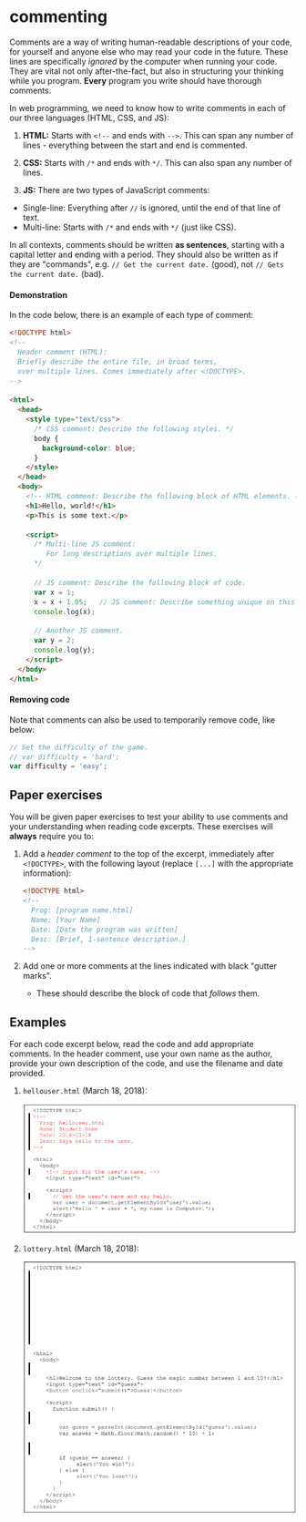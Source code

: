 # commenting

Comments are a way of writing human-readable descriptions of your code, for yourself and anyone else who may read your code in the future.
These lines are specifically *ignored* by the computer when running your code.
They are vital not only after-the-fact, but also in structuring your thinking while you program.
**Every** program you write should have thorough comments.

In web programming, we need to know how to write comments in each of our three languages (HTML, CSS, and JS):

1. **HTML:** Starts with `<!--` and ends with `-->`. This can span any number of lines - everything between the start and end is commented.

2. **CSS:** Starts with `/*` and ends with `*/`. This can also span any number of lines.

3. **JS:** There are two types of JavaScript comments:

  - Single-line: Everything after `//` is ignored, until the end of that line of text.
  - Multi-line: Starts with `/*` and ends with `*/` (just like CSS).

In all contexts, comments should be written **as sentences**, starting with a capital letter and ending with a period.
They should also be written as if they are "commands", e.g. `// Get the current date.` (good), not `// Gets the current date.` (bad).

#### Demonstration

In the code below, there is an example of each type of comment:

```html
<!DOCTYPE html>
<!--
  Header comment (HTML):
  Briefly describe the entire file, in broad terms,
  over multiple lines. Comes immediately after <!DOCTYPE>.
-->

<html>
  <head>
    <style type="text/css">
      /* CSS comment: Describe the following styles. */
      body {
        background-color: blue;
      }
    </style>
  </head>
  <body>
    <!-- HTML comment: Describe the following block of HTML elements. -->
    <h1>Hello, world!</h1>
    <p>This is some text.</p>

    <script>
      /* Multi-line JS comment:
         For long descriptions over multiple lines.
      */

      // JS comment: Describe the following block of code.
      var x = 1;
      x = x + 1.05;   // JS comment: Describe something unique on this line.
      console.log(x);

      // Another JS comment.
      var y = 2;
      console.log(y);
    </script>
  </body>
</html>
```

#### Removing code

Note that comments can also be used to temporarily remove code, like below:

```js
// Set the difficulty of the game.
// var difficulty = 'hard';
var difficulty = 'easy';
```

## Paper exercises

You will be given paper exercises to test your ability to use comments and your understanding when reading code excerpts.
These exercises will **always** require you to:

1. Add a *header comment* to the top of the excerpt, immediately after `<!DOCTYPE>`, with the following layout (replace `[...]` with the appropriate information):

    ```html
    <!DOCTYPE html>
    <!--
      Prog: [program name.html]
      Name: [Your Name]
      Date: [Date the program was written]
      Desc: [Brief, 1-sentence description.]
    -->
    ```

2. Add one or more comments at the lines indicated with black "gutter marks".

    - These should describe the block of code that *follows* them.

## Examples

For each code excerpt below, read the code and add appropriate comments.
In the header comment, use your own name as the author, provide your own description of the code, and use the filename and date provided.

1. `hellouser.html` (March 18, 2018):

    ![Example 1](./commenting1.png "Example 1")

2. `lottery.html` (March 18, 2018):

    ![Example 2](./commenting2.png "Example 2")
